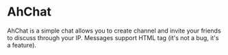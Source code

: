 <h1>AhChat</h1>
AhChat is a simple chat allows you to create channel and invite your friends to discuss through your IP. Messages support HTML tag (it's not a bug, it's a feature).